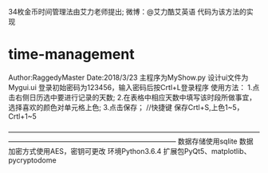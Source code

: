 34枚金币时间管理法由艾力老师提出; 微博：@艾力酷艾英语
代码为该方法的实现
# time-management
Author:RaggedyMaster
Date:2018/3/23
主程序为MyShow.py
设计ui文件为Mygui.ui
登录初始密码为123456，输入密码后按Crtl+L登录程序
使用方法：
1.点击右侧日历选中要进行记录的天数;
2.在表格中相应天数中填写该时段所做事宜，选择喜欢的颜色对单元格上色;
3.点击保存；
//快捷键 保存Crtl+S,上色1~5，Crtl+1~5

————————————————————————————————————————————————————————————
数据存储使用sqlite
数据加密方式使用AES，密钥可更改
环境Python3.6.4
扩展包PyQt5、matplotlib、pycryptodome
